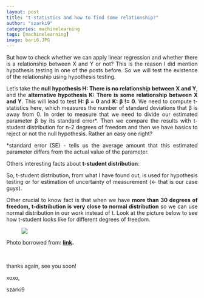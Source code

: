 ```yaml
---
layout: post
title: "t-statistics and how to find some relationship?"
author: "szarki9"
categories: machinelearning
tags: [machinelearning]
image: bari6.JPG
---
```

<p align="justify">But how to check whether we can apply
linear regression and whether there is a relationship between X and Y or not? This
is the reason I did mention hypothesis testing in one of the posts before. So we will
test the existence of the relationship using hypothesis testing.</p><p align="justify">Let’s take the<b> null hypothesis H: There
is no relationship between X and Y</b>, and the <b>alternative hypothesis K: There is
some relationship between X and Y</b>. This will lead to test <b>H: β = 0 </b>and <b>K: β
!= 0</b>. We need to compute t-statistics here, which measures the number of standard
deviations that β is away from 0. In order to measure that we need to divide
our estimated parameter β by its standard error*. Then we compare the results
with t-student distribution for n-2 degrees of freedom and then we have basics
to reject or not the null hypothesis. Rather an easy one right? </p><p align="justify">*standard error (SE) - tells us the average amount that this estimated parameter differs from the actual value of the parameter.</p><p>Others interesting facts about
<b>t-student distribution</b>:</p><p align="justify">So, t-student distribution, from what
I have found out, is used for hypothesis testing or for estimation of uncertainty
of measurement (&lt;- that is our case guys).</p><p align="justify">Other crucial to know fact is that
when we have <b>more than 30 degrees of freedom, t-distribution is very close to
normal distribution</b> so we can use normal distribution in our work instead of t.
Look at the picture below to see how t-student looks like for different degrees
of freedom.</p><figure data-orig-width="360" data-orig-height="192" class="tmblr-full"><img src="https://66.media.tumblr.com/262190d331b4af530defb4ddca07aff2/10fcface822154b5-02/s540x810/665516a5521a38df281cc9bc1e8706bd49db213b.gif" data-orig-width="360" data-orig-height="192"></figure><p>Photo borrowed from: <b><a href="http://ci.columbia.edu/ci/premba_test/c0331/s7/s7_4.html">link</a>.</b></p><p><br></p><p align="justify">thanks again, see you soon!</p><p>xoxo,</p><p>szarki9</p>
